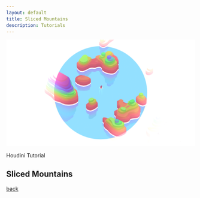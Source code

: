 ```yaml
---
layout: default
title: Sliced Mountains
description: Tutorials
---
```


![Header](../images/mountain.png)

Houdini Tutorial
## Sliced Mountains

[back](../)
